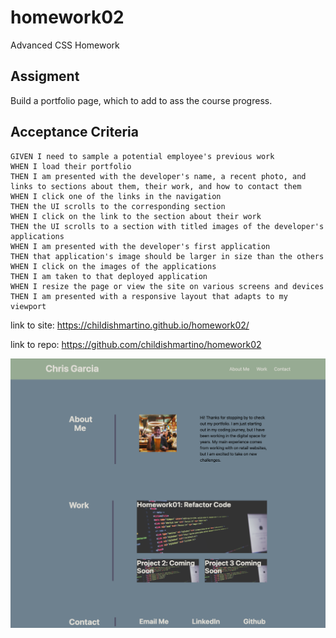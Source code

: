# homework02
Advanced CSS Homework

## Assigment 

Build a portfolio page, which to add to ass the course progress. 

## Acceptance Criteria

```
GIVEN I need to sample a potential employee's previous work
WHEN I load their portfolio
THEN I am presented with the developer's name, a recent photo, and links to sections about them, their work, and how to contact them
WHEN I click one of the links in the navigation
THEN the UI scrolls to the corresponding section
WHEN I click on the link to the section about their work
THEN the UI scrolls to a section with titled images of the developer's applications
WHEN I am presented with the developer's first application
THEN that application's image should be larger in size than the others
WHEN I click on the images of the applications
THEN I am taken to that deployed application
WHEN I resize the page or view the site on various screens and devices
THEN I am presented with a responsive layout that adapts to my viewport
```

link to site: https://childishmartino.github.io/homework02/

link to repo: https://github.com/childishmartino/homework02 

![screenshot of homework.](./assets/images/screenshothomework02.png)